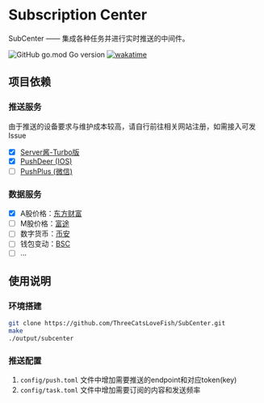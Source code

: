 # Subscription Center

SubCenter —— 集成各种任务并进行实时推送的中间件。

![GitHub go.mod Go version](https://img.shields.io/github/go-mod/go-version/ThreeCatsLoveFish/SubCenter)
[![wakatime](https://wakatime.com/badge/github/ThreeCatsLoveFish/SubCenter.svg)](https://wakatime.com/badge/github/ThreeCatsLoveFish/SubCenter)

## 项目依赖

### 推送服务

由于推送的设备要求与维护成本较高，请自行前往相关网站注册，如需接入可发Issue

- [x] [Server酱-Turbo版](https://sct.ftqq.com/)
- [x] [PushDeer (IOS)](https://github.com/easychen/pushdeer)
- [ ] [PushPlus (微信)](https://www.pushplus.plus/)

### 数据服务

- [x] A股价格：[东方财富](https://push2.eastmoney.com/)
- [ ] M股价格：[富途](https://www.futunn.com/)
- [ ] 数字货币：[币安](https://www.binance.com/)
- [ ] 钱包变动：[BSC](https://github.com/binance-chain/bsc)
- [ ] ...

## 使用说明

### 环境搭建

```bash
git clone https://github.com/ThreeCatsLoveFish/SubCenter.git
make
./output/subcenter
```

### 推送配置

1. `config/push.toml` 文件中增加需要推送的endpoint和对应token(key)
2. `config/task.toml` 文件中增加需要订阅的内容和发送频率
